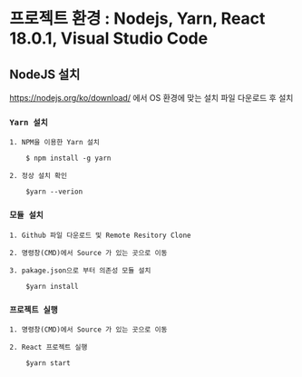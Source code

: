 # 프로젝트 환경 : Nodejs, Yarn, React 18.0.1, Visual Studio Code

## NodeJS 설치

https://nodejs.org/ko/download/ 에서 OS 환경에 맞는 설치 파일 다운로드 후 설치

### `Yarn 설치`
    1. NPM을 이용한 Yarn 설치

        $ npm install -g yarn

    2. 정상 설치 확인

        $yarn --verion

### `모듈 설치`

    1. Github 파일 다운로드 및 Remote Resitory Clone

    2. 명령창(CMD)에서 Source 가 있는 곳으로 이동

    3. pakage.json으로 부터 의존성 모듈 설치

        $yarn install

### `프로젝트 실행`

    1. 명령창(CMD)에서 Source 가 있는 곳으로 이동

    2. React 프로젝트 실행 

        $yarn start